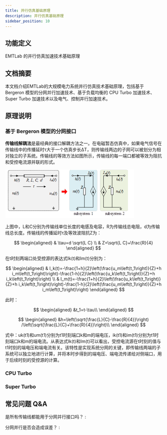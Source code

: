 ```yaml
---
title: 并行仿真基础原理
description: 并行仿真基础原理
sidebar_position: 10
---
```




## 功能定义
EMTLab 的并行仿真加速技术基础原理
## 文档摘要
本文档介绍EMTLab的大规模电力系统并行仿真技术基础原理，包括基于 Bergeron 模型的分网并行加速技术、基于负载均衡的 CPU Turbo 加速技术、 Super Turbo 加速技术以及电气、控制并行加速技术。

## 原理说明

### 基于 Bergeron 模型的分网接口

**传输线解耦法**是最经典的接口解耦方法之一。在电磁暂态仿真中，如果电气信号在传输线中的传播延时τ大于一个仿真步长ΔT，则传输线两边的子网可以被划分为相对独立的子系统。传输线的等效方法如图所示，传输线的每一端口都被等效为阻抗和受控电流源并联的形式。

![基于传输线解耦法的网络划分方法](image.png)

上图中，L和C分别为传输线单位长度的电感及电容，R为传输线总电阻，d为传输线总长度。传输线的传播延时τ及等效波阻抗Z为：

$$
\begin{aligned}
& \tau=d \sqrt{L C} \\
& Z=\sqrt{L C}+\frac{R}{4}
\end{aligned}
$$ 

在t时刻两端口处受控源的表达式Ik(t)和Im(t)分别为：

$$
\begin{aligned}
& I_k(t)=-\frac{1+h}{2}\left(\frac{u_m\left(t_1\right)}{Z}+h i_m\left(t_1\right)\right)-\frac{1-h}{2}\left(\frac{u_k\left(t_1\right)}{Z}+h i_k\left(t_1\right)\right) \\
& I_m(t)=-\frac{1+h}{2}\left(\frac{u_k\left(t_1\right)}{Z}+h i_k\left(t_1\right)\right)-\frac{1-h}{2}\left(\frac{u_m\left(t_1\right)}{Z}+h i_m\left(t_1\right)\right)
\end{aligned}
$$

此时：

$$
\begin{aligned}
&t_1=t-\tau\\
\end{aligned}
$$

$$
\begin{aligned}
&h=\left(\sqrt{\frac{L}{C}-\frac{R}{4}}\right) /\left(\sqrt{\frac{L}{C}+\frac{R}{4}}\right)\\
\end{aligned}
$$

式中：uk(t1)和um(t1)分别为t1时刻端口k和m的端电压，ik(t1)和im(t1)分别为t1时刻端口k和m的端电流。从表达式Ik(t)和Im(t)可以看出，受控电流源在t时刻的值与t1时刻的端电压和端电流有关。该特性是实现系统分网的关键，即传输线两端的子系统可以独立地进行计算，并将本时步得到的端电压、端电流传递给对侧端口，用于后续时刻的受控源的计算。

### CPU Turbo

### Super Turbo

## 常见问题 Q&A
是所有传输线都能用于分网并行接口吗？
:

分网并行是否会造成误差？
:
